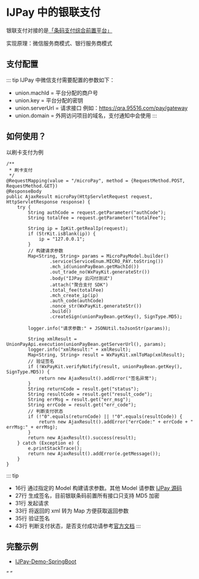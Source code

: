 # IJPay 中的银联支付

银联支付对接的是[「条码支付综合前置平台」](https://up.95516.com/open)

实现原理：微信服务商模式、银行服务商模式

## 支付配置

::: tip IJPay 中微信支付需要配置的参数如下：
- union.machId = 平台分配的商户号
- union.key = 平台分配的密钥
- union.serverUrl = 请求接口 例如：https://qra.95516.com/pay/gateway
- union.domain = 外网访问项目的域名，支付通知中会使用
:::

## 如何使用？

以刷卡支付为例

```java{16,27,31,33,35,43}
/**
 * 刷卡支付
 */
@RequestMapping(value = "/microPay", method = {RequestMethod.POST, RequestMethod.GET})
@ResponseBody
public AjaxResult microPay(HttpServletRequest request, HttpServletResponse response) {
    try {
        String authCode = request.getParameter("authCode");
        String totalFee = request.getParameter("totalFee");

        String ip = IpKit.getRealIp(request);
        if (StrKit.isBlank(ip)) {
            ip = "127.0.0.1";
        }
        // 构建请求参数
        Map<String, String> params = MicroPayModel.builder()
                .service(ServiceEnum.MICRO_PAY.toString())
                .mch_id(unionPayBean.getMachId())
                .out_trade_no(WxPayKit.generateStr())
                .body("IJPay 云闪付测试")
                .attach("聚合支付 SDK")
                .total_fee(totalFee)
                .mch_create_ip(ip)
                .auth_code(authCode)
                .nonce_str(WxPayKit.generateStr())
                .build()
                .createSign(unionPayBean.getKey(), SignType.MD5);

        logger.info("请求参数:" + JSONUtil.toJsonStr(params));

        String xmlResult = UnionPayApi.execution(unionPayBean.getServerUrl(), params);
        logger.info("xmlResult:" + xmlResult);
        Map<String, String> result = WxPayKit.xmlToMap(xmlResult);
        // 验证签名
        if (!WxPayKit.verifyNotify(result, unionPayBean.getKey(), SignType.MD5)) {
            return new AjaxResult().addError("签名异常");
        }
        String returnCode = result.get("status");
        String resultCode = result.get("result_code");
        String errMsg = result.get("err_msg");
        String errCode = result.get("err_code");
        // 判断支付状态
        if (!"0".equals(returnCode) || !"0".equals(resultCode)) {
            return new AjaxResult().addError("errCode:" + errCode + " errMsg:" + errMsg);
        }
        return new AjaxResult().success(result);
    } catch (Exception e) {
        e.printStackTrace();
        return new AjaxResult().addError(e.getMessage());
    }
}
```     
::: tip
- 16行 通过指定的 Model 构建请求参数。其他 Model 请参数 [IJPay 源码](https://gitee.com/javen205/IJPay/tree/master/IJPay-UnionPay/src/main/java/com/ijpay/unionpay/model)
- 27行 生成签名，目前银联条码前置所有接口只支持 MD5 加密
- 31行 发起请求
- 33行 将返回的 xml 转为 Map 方便获取返回参数
- 35行 验证签名
- 43行 判断支付状态，是否支付成功请参考[官方文档](https://up.95516.com/open)
:::

## 完整示例
 
- [IJPay-Demo-SpringBoot](https://gitee.com/javen205/IJPay/blob/master/IJPay-Demo-SpringBoot/src/main/java/com/ijpay/demo/controller/unionpay/UnionPayController.java)

<Q url="tencent://message/?uin=572839485&Site=%E5%AE%A2%E6%9C%8D&Menu=yes" />
